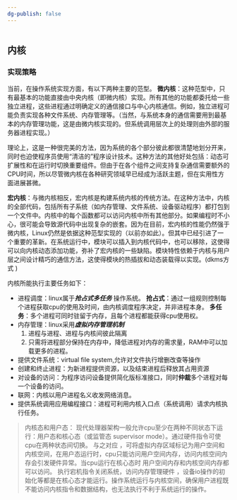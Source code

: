 ```yaml
---
dg-publish: false
---
```

```toc
```
## 内核
### 实现策略
当前，在操作系统实现方面，有以下两种主要的范型。
**微内核**：这种范型中，只有最基本的功能直接由中央内核（即微内核）实现。所有其他的功能都委托给一些独立进程，这些进程通过明确定义的通信接口与中心内核通信。例如，独立进程可能负责实现各种文件系统、内存管理等。（当然，与系统本身的通信需要用到最基本的内存管理功能，这是由微内核实现的。但系统调用层次上的处理则由外部的服务器进程实现。）

理论上，这是一种很完美的方法，因为系统的各个部分彼此都很清楚地划分开来，同时也迫使程序员使用“清洁的”程序设计技术。这种方法的其他好处包括：动态可扩展性和在运行时切换重要组件。但由于在各个组件之间支持复杂通信需要额外的CPU时间，所以尽管微内核在各种研究领域早已经成为活跃主题，但在实用性方面进展甚微。

**宏内核**：与微内核相反，宏内核是构建系统内核的传统方法。在这种方法中，内核的全部代码，包括所有子系统（如内存管理、文件系统、设备驱动程序）都打包到一个文件中。内核中的每个函数都可以访问内核中所有其他部分。如果编程时不小心，很可能会导致源代码中出现复杂的嵌套。因为在目前，宏内核的性能仍然强于微内核，Linux仍然是依据这种范型实现的（以前亦如此）。但其中已经引进了一个重要的革新。在系统运行中，模块可以插入到内核代码中，也可以移除，这使得可以向内核动态添加功能，弥补了宏内核的一些缺陷。模块特性依赖于内核与用户层之间设计精巧的通信方法，这使得模块的热插拔和动态装载得以实现。(dkms方式 )


内核所能执行主要任务如下：
- 进程调度：linux属于***抢占式多任务*** 操作系统。
	__抢占式__：通过一组规则控制每个进程获取cpu的使用及时间，由内核调度程序决定，并非进程本身。
	__多任务__：多个进程可同时驻留于内存，且每个进程都能获得cpu使用权。
- 内存管理：linux采用***虚拟内存管理机制*** 
	1. 进程与进程、进程与内核间彼此隔离
	2. 只需将进程部分保持在内存中，降低进程对内存的需求量，RAM中可以加载更多的进程。
- 提供文件系统：virtual file system,允许对文件执行增删改查等操作
- 创建和终止进程：为新进程提供资源，以及结束进程后释放其占用资源
- 对设备的访问：为程序访问设备提供简化版标准接口，同时**仲裁**多个进程对每一个设备的访问。
- 联网：内核以用户进程名义收发网络消息。
- 提供系统调用应用编程接口：进程可利用内核入口点（系统调用）请求内核执行任务。

>内核态和用户态：
>现代处理器架构一般允许cpu至少在两种不同状态下运行：用户态和核心态（或监管态 supervisor mode）。通过硬件指令可使cpu在两种状态间切换。
>与之对应 ，可将虚拟内存区域标记为用户空间和内核空间，在用户态运行时，cpu只能访问用户空间内存，访问内核空间内存会引发硬件异常。当cpu运行在核心态时 用户空间内存和内核空间内存都可以访问。
>执行宕机指令关闭系统，访问内存管理硬件 ，设备io操作的初始化等都是在核心态才能运行。操作系统运行与内核空间，确保用户进程既不能访问内核指令和数据结构，也无法执行不利于系统运行的操作。





